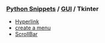 ### [Python Snippets](../../README.md) / [GUI](../README.md) / Tkinter
- [Hyperlink](Hyperlink.md)
- [create a menu](Popup%20Menu.md)
- [ScrollBar](ScrollBar.md)